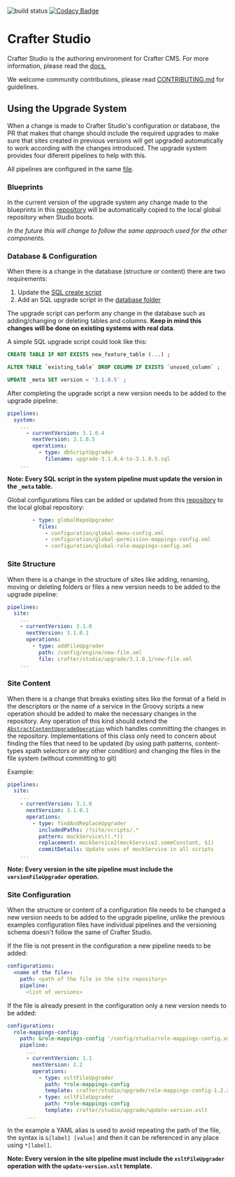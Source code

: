 ![build status](https://travis-ci.org/craftercms/studio.svg?branch=develop)
[![Codacy Badge](https://app.codacy.com/project/badge/Grade/81ed51d8f3d449f09ae98c1b055d5fd5)](https://www.codacy.com/gh/craftercms/studio/dashboard?utm_source=github.com&amp;utm_medium=referral&amp;utm_content=craftercms/studio&amp;utm_campaign=Badge_Grade)

Crafter Studio
==============

Crafter Studio is the authoring environment for Crafter CMS. For more information, please read the [docs.](http://docs.craftercms.org/en/4.0/developers/projects/studio/index.html)

We welcome community contributions, please read [CONTRIBUTING.md](https://github.com/craftercms/studio/blob/master/CONTRIBUTING.md) for guidelines.


## Using the Upgrade System

When a change is made to Crafter Studio's configuration or database, the PR that makes that change should include the required upgrades to make sure that sites created in previous versions will get upgraded automatically to work according with the changes introduced. The upgrade system provides four diferent pipelines to help with this.

All pipelines are configured in the same [file](https://github.com/craftercms/studio/blob/develop/src/main/resources/crafter/studio/upgrade/pipelines.yaml).

### Blueprints

In the current version of the upgrade system any change made to the blueprints in this [repository](https://github.com/craftercms/studio/tree/develop/src/main/webapp/repo-bootstrap/global/blueprints) will be automatically copied to the local global repository when Studio boots.

*In the future this will change to follow the same approach used for the other components.*

### Database & Configuration

When there is a change in the database (structure or content) there are two requirements:

1. Update the [SQL create script](https://github.com/craftercms/studio/blob/develop/src/main/resources/crafter/studio/database/createDDL.sql)
2. Add an SQL upgrade script in the [database folder](https://github.com/craftercms/studio/tree/develop/src/main/resources/crafter/studio/database)

The upgrade script can perform any change in the database such as adding/changing or deleting tables and columns. **Keep in mind this changes will be done on existing systems with real data**.

A simple SQL upgrade script could look like this:

```sql
CREATE TABLE IF NOT EXISTS new_feature_table (...) ;

ALTER TABLE `existing_table` DROP COLUMN IF EXISTS `unused_column` ;

UPDATE _meta SET version = '3.1.0.5' ;
```

After completing the upgrade script a new version needs to be added to the upgrade pipeline:

```yaml
pipelines:
  system:
    ...
      - currentVersion: 3.1.0.4
        nextVersion: 3.1.0.5
        operations:
          - type: dbScriptUpgrader
            filename: upgrade-3.1.0.4-to-3.1.0.5.sql
    ...
```

**Note: Every SQL script in the system pipeline must update the version in the `_meta` table.**

Global configurations files can be added or updated from this [repository](https://github.com/craftercms/studio/tree/develop/src/main/webapp/repo-bootstrap/global/configuration) to the local global repository:

```yaml
        - type: globalRepoUpgrader
          files:
            - configuration/global-menu-config.xml
            - configuration/global-permission-mappings-config.xml
            - configuration/global-role-mappings-config.xml
```

### Site Structure

When there is a change in the structure of sites like adding, renaming, moving or deleting folders or files a new version needs to be added to the upgrade pipeline:

```yaml
pipelines:
  site:
    ...
    - currentVersion: 3.1.0
      nextVersion: 3.1.0.1
      operations:
        - type: addFileUpgrader
          path: /config/engine/new-file.xml
          file: crafter/studio/upgrade/3.1.0.1/new-file.xml
    ...
```

### Site Content
When there is a change that breaks existing sites like the format of a field in the descriptors or the name of a 
service in the Groovy scripts a new operation should be added to make the necessary changes in the repository. Any
operation of this kind should extend the [`AbstractContentUpgradeOperation`](https://github.com/craftercms/studio/tree/develop/src/main/java/org/craftercms/studio/impl/v2/upgrade/operations/AbstractContentUpgradeOperation.java)
which handles committing the changes in the repository. Implementations of this 
class
only need to concern about finding the files that need to be updated (by using path patterns, content-types 
xpath selectors or any other condition) and changing the files in the file system (without committing to git)

Example:

```yaml
pipelines:
  site:
    ...
    - currentVersion: 3.1.0
      nextVersion: 3.1.0.1
      operations:
        - type: findAndReplaceUpgrader
          includedPaths: /?site/scripts/.*
          pattern: mockService\((.*))
          replacement: mockService2(mockService2.someConstant, $1)
          commitDetails: Update uses of mockService in all scripts
    ...
```

**Note: Every version in the site pipeline must include the `versionFileUpgrader` operation.**

### Site Configuration

When the structure or content of a configuration file needs to be changed a new version needs to be added to the upgrade pipeline, unlike the previous examples configuration files have individual pipelines and the versioning schema doesn't follow the same of Crafter Studio.

If the file is not present in the configuration a new pipeline needs to be added:

```yaml
configurations:
  <name of the file>:
    path: <path of the file in the site repository>
    pipeline:
      <list of versions>
```

If the file is already present in the configuration only a new version needs to be added:

```yaml
configurations:
  role-mappings-config:
    path: &role-mappings-config '/config/studio/role-mappings-config.xml'
    pipeline:
      ...
      - currentVersion: 1.1
        nextVersion: 1.2
        operations:
          - type: xsltFileUpgrader
            path: *role-mappings-config
            template: crafter/studio/upgrade/role-mappings-config-1.2.xslt
          - type: xsltFileUpgrader
            path: *role-mappings-config
            template: crafter/studio/upgrade/update-version.xslt
      ...
```
In the example a YAML alias is used to avoid repeating the path of the file, the syntax is `&[label] [value]` and then it can be referenced in any place using `*[label]`.

**Note: Every version in the site pipeline must include the `xsltFileUpgrader` operation with the `update-version.xslt` template.**
